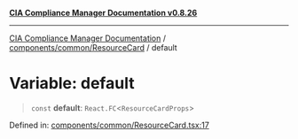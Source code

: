 [**CIA Compliance Manager Documentation v0.8.26**](../../../../README.md)

***

[CIA Compliance Manager Documentation](../../../../modules.md) / [components/common/ResourceCard](../README.md) / default

# Variable: default

> `const` **default**: `React.FC`\<`ResourceCardProps`\>

Defined in: [components/common/ResourceCard.tsx:17](https://github.com/Hack23/cia-compliance-manager/blob/168f1311621722afef33b264085d8ac99d4a3213/src/components/common/ResourceCard.tsx#L17)
